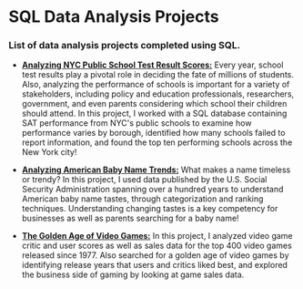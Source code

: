 # SQL Data Analysis Projects

### List of data analysis projects completed using SQL. 

- <b>[Analyzing NYC Public School Test Result Scores:](https://github.com/tosmartak/SQL-Projects/blob/main/Analyzing%20NYC%20Public%20School%20Test%20Result%20Scores/notebook.ipynb)</b> Every year, school test results play a pivotal role in deciding the fate of millions of students. Also, analyzing the performance of schools is important for a variety of stakeholders, including policy and education professionals, researchers, government, and even parents considering which school their children should attend. In this project, I worked with a SQL database containing SAT performance from NYC's public schools to examine how performance varies by borough, identified how many schools failed to report information, and found the top ten performing schools across the New York city!

- <b>[Analyzing American Baby Name Trends:](https://github.com/tosmartak/SQL-Data-Analysis-Projects/blob/main/Analyzing%20American%20Baby%20Name%20Trends/notebook.ipynb)</b> What makes a name timeless or trendy? In this project, I used data published by the U.S. Social Security Administration spanning over a hundred years to understand American baby name tastes, through categorization and ranking techniques. Understanding changing tastes is a key competency for businesses as well as parents searching for a baby name!

- <b>[The Golden Age of Video Games:](https://github.com/tosmartak/SQL-Data-Analysis-Projects/blob/main/The%20Golden%20Age%20of%20Video%20Games/notebook.ipynb)</b> In this project, I analyzed video game critic and user scores as well as sales data for the top 400 video games released since 1977. Also searched for a golden age of video games by identifying release years that users and critics liked best, and explored the business side of gaming by looking at game sales data.

